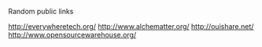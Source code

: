 Random public links

http://everywheretech.org/
http://www.alchematter.org/
http://ouishare.net/
http://www.opensourcewarehouse.org/
